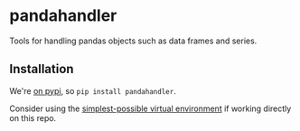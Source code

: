 # pandahandler

Tools for handling pandas objects such as data frames and series.

## Installation

We're [on pypi](https://pypi.org/project/pandahandler/), so `pip install pandahandler`.

Consider using the [simplest-possible virtual environment](https://gist.github.com/zkurtz/4c61572b03e667a7596a607706463543) if working directly on this repo.